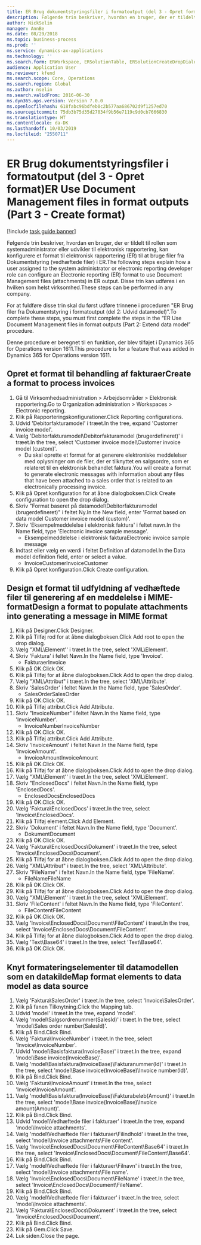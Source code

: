 ```yaml
---
title: ER Brug dokumentstyringsfiler i formatoutput (del 3 - Opret format)
description: Følgende trin beskriver, hvordan en bruger, der er tildelt rollen som systemadministrator eller udvikler til elektronisk rapportering, kan konfigurere et format til elektronisk rapportering til at bruge filer fra Dokumentstyring (vedhæftede filer) i ER-output.
author: NickSelin
manager: AnnBe
ms.date: 08/29/2018
ms.topic: business-process
ms.prod: ''
ms.service: dynamics-ax-applications
ms.technology: ''
ms.search.form: ERWorkspace, ERSolutionTable, ERSolutionCreateDropDialog, EROperationDesigner, ERComponentTypeDropDialog
audience: Application User
ms.reviewer: kfend
ms.search.scope: Core, Operations
ms.search.region: Global
ms.author: nselin
ms.search.validFrom: 2016-06-30
ms.dyn365.ops.version: Version 7.0.0
ms.openlocfilehash: 618fabc96bdfeb0c2b577aa686702d9f1257ed70
ms.sourcegitcommit: 75db3b75d35d27034f9b56e7119c9d0cb7666830
ms.translationtype: HT
ms.contentlocale: da-DK
ms.lasthandoff: 10/03/2019
ms.locfileid: "2550711"
---
```

# <a name="er-use-document-management-files-in-format-outputs-part-3---create-format"></a><span data-ttu-id="5c855-103">ER Brug dokumentstyringsfiler i formatoutput (del 3 - Opret format)</span><span class="sxs-lookup"><span data-stu-id="5c855-103">ER Use Document Management files in format outputs (Part 3 - Create format)</span></span>

[!include [task guide banner](../../includes/task-guide-banner.md)]

<span data-ttu-id="5c855-104">Følgende trin beskriver, hvordan en bruger, der er tildelt til rollen som systemadministrator eller udvikler til elektronisk rapportering, kan konfigurere et format til elektronisk rapportering (ER) til at bruge filer fra Dokumentstyring (vedhæftede filer) i ER.</span><span class="sxs-lookup"><span data-stu-id="5c855-104">The following steps explain how a user assigned to the system administrator or electronic reporting developer role can configure an Electronic reporting (ER) format to use Document Management files (attachments) in ER output.</span></span> <span data-ttu-id="5c855-105">Disse trin kan udføres i en hvilken som helst virksomhed.</span><span class="sxs-lookup"><span data-stu-id="5c855-105">These steps can be performed in any company.</span></span>

<span data-ttu-id="5c855-106">For at fuldføre disse trin skal du først udføre trinnene i proceduren "ER Brug filer fra Dokumentstyring i formatoutput (del 2: Udvid datamodel)".</span><span class="sxs-lookup"><span data-stu-id="5c855-106">To complete these steps, you must first complete the steps in the “ER Use Document Management files in format outputs (Part 2: Extend data model” procedure.</span></span>

<span data-ttu-id="5c855-107">Denne procedure er beregnet til en funktion, der blev tilføjet i Dynamics 365 for Operations version 1611.</span><span class="sxs-lookup"><span data-stu-id="5c855-107">This procedure is for a feature that was added in Dynamics 365 for Operations version 1611.</span></span>


## <a name="create-a-format-to-process-invoices"></a><span data-ttu-id="5c855-108">Opret et format til behandling af fakturaer</span><span class="sxs-lookup"><span data-stu-id="5c855-108">Create a format to process invoices</span></span>
1. <span data-ttu-id="5c855-109">Gå til Virksomhedsadministration > Arbejdsområder > Elektronisk rapportering.</span><span class="sxs-lookup"><span data-stu-id="5c855-109">Go to Organization administration > Workspaces > Electronic reporting.</span></span>
2. <span data-ttu-id="5c855-110">Klik på Rapporteringskonfigurationer.</span><span class="sxs-lookup"><span data-stu-id="5c855-110">Click Reporting configurations.</span></span>
3. <span data-ttu-id="5c855-111">Udvid 'Debitorfakturamodel' i træet.</span><span class="sxs-lookup"><span data-stu-id="5c855-111">In the tree, expand 'Customer invoice model'.</span></span>
4. <span data-ttu-id="5c855-112">Vælg 'Debitorfakturamodel\Debitorfakturamodel (brugerdefineret)' i træet.</span><span class="sxs-lookup"><span data-stu-id="5c855-112">In the tree, select 'Customer invoice model\Customer invoice model (custom)'.</span></span>
    * <span data-ttu-id="5c855-113">Du skal oprette et format for at generere elektroniske meddelelser med oplysninger om de filer, der er tilknyttet en salgsordre, som er relateret til en elektronisk behandlet faktura.</span><span class="sxs-lookup"><span data-stu-id="5c855-113">You will create a format to generate electronic messages with information about any files that have been attached to a sales order that is related to an electronically processing invoice.</span></span>  
5. <span data-ttu-id="5c855-114">Klik på Opret konfiguration for at åbne dialogboksen.</span><span class="sxs-lookup"><span data-stu-id="5c855-114">Click Create configuration to open the drop dialog.</span></span>
6. <span data-ttu-id="5c855-115">Skriv "Format baseret på datamodel\Debitorfakturamodel (brugerdefineret)" i feltet Ny.</span><span class="sxs-lookup"><span data-stu-id="5c855-115">In the New field, enter 'Format based on data model Customer invoice model (custom)'.</span></span>
7. <span data-ttu-id="5c855-116">Skriv 'Eksempelmeddelelse i elektronisk faktura' i feltet navn.</span><span class="sxs-lookup"><span data-stu-id="5c855-116">In the Name field, type 'Electronic invoice sample message'.</span></span>
    * <span data-ttu-id="5c855-117">Eksempelmeddelelse i elektronisk faktura</span><span class="sxs-lookup"><span data-stu-id="5c855-117">Electronic invoice sample message</span></span>  
8. <span data-ttu-id="5c855-118">Indtast eller vælg en værdi i feltet Definition af datamodel.</span><span class="sxs-lookup"><span data-stu-id="5c855-118">In the Data model definition field, enter or select a value.</span></span>
    * <span data-ttu-id="5c855-119">InvoiceCustomer</span><span class="sxs-lookup"><span data-stu-id="5c855-119">InvoiceCustomer</span></span>  
9. <span data-ttu-id="5c855-120">Klik på Opret konfiguration.</span><span class="sxs-lookup"><span data-stu-id="5c855-120">Click Create configuration.</span></span>

## <a name="design-a-format-to-populate-attachments-into-generating-a-message-in-mime-format"></a><span data-ttu-id="5c855-121">Design et format til udfyldning af vedhæftede filer til generering af en meddelelse i MIME-format</span><span class="sxs-lookup"><span data-stu-id="5c855-121">Design a format to populate attachments into generating a message in MIME format</span></span>
1. <span data-ttu-id="5c855-122">Klik på Designer.</span><span class="sxs-lookup"><span data-stu-id="5c855-122">Click Designer.</span></span>
2. <span data-ttu-id="5c855-123">Klik på Tilføj rod for at åbne dialogboksen.</span><span class="sxs-lookup"><span data-stu-id="5c855-123">Click Add root to open the drop dialog.</span></span>
3. <span data-ttu-id="5c855-124">Vælg "XML\Element'' i træet.</span><span class="sxs-lookup"><span data-stu-id="5c855-124">In the tree, select 'XML\Element'.</span></span>
4. <span data-ttu-id="5c855-125">Skriv 'Faktura' i feltet Navn.</span><span class="sxs-lookup"><span data-stu-id="5c855-125">In the Name field, type 'Invoice'.</span></span>
    * <span data-ttu-id="5c855-126">Fakturaer</span><span class="sxs-lookup"><span data-stu-id="5c855-126">Invoice</span></span>  
5. <span data-ttu-id="5c855-127">Klik på OK.</span><span class="sxs-lookup"><span data-stu-id="5c855-127">Click OK.</span></span>
6. <span data-ttu-id="5c855-128">Klik på Tilføj for at åbne dialogboksen.</span><span class="sxs-lookup"><span data-stu-id="5c855-128">Click Add to open the drop dialog.</span></span>
7. <span data-ttu-id="5c855-129">Vælg "XML\Attribut" i træet.</span><span class="sxs-lookup"><span data-stu-id="5c855-129">In the tree, select 'XML\Attribute'.</span></span>
8. <span data-ttu-id="5c855-130">Skriv 'SalesOrder' i feltet Navn.</span><span class="sxs-lookup"><span data-stu-id="5c855-130">In the Name field, type 'SalesOrder'.</span></span>
    * <span data-ttu-id="5c855-131">SalesOrder</span><span class="sxs-lookup"><span data-stu-id="5c855-131">SalesOrder</span></span>  
9. <span data-ttu-id="5c855-132">Klik på OK.</span><span class="sxs-lookup"><span data-stu-id="5c855-132">Click OK.</span></span>
10. <span data-ttu-id="5c855-133">Klik på Tilføj attribut.</span><span class="sxs-lookup"><span data-stu-id="5c855-133">Click Add Attribute.</span></span>
11. <span data-ttu-id="5c855-134">Skriv "InvoiceNumber" i feltet Navn.</span><span class="sxs-lookup"><span data-stu-id="5c855-134">In the Name field, type 'InvoiceNumber'.</span></span>
    * <span data-ttu-id="5c855-135">InvoiceNumber</span><span class="sxs-lookup"><span data-stu-id="5c855-135">InvoiceNumber</span></span>  
12. <span data-ttu-id="5c855-136">Klik på OK.</span><span class="sxs-lookup"><span data-stu-id="5c855-136">Click OK.</span></span>
13. <span data-ttu-id="5c855-137">Klik på Tilføj attribut.</span><span class="sxs-lookup"><span data-stu-id="5c855-137">Click Add Attribute.</span></span>
14. <span data-ttu-id="5c855-138">Skriv 'InvoiceAmount' i feltet Navn.</span><span class="sxs-lookup"><span data-stu-id="5c855-138">In the Name field, type 'InvoiceAmount'.</span></span>
    * <span data-ttu-id="5c855-139">InvoiceAmount</span><span class="sxs-lookup"><span data-stu-id="5c855-139">InvoiceAmount</span></span>  
15. <span data-ttu-id="5c855-140">Klik på OK.</span><span class="sxs-lookup"><span data-stu-id="5c855-140">Click OK.</span></span>
16. <span data-ttu-id="5c855-141">Klik på Tilføj for at åbne dialogboksen.</span><span class="sxs-lookup"><span data-stu-id="5c855-141">Click Add to open the drop dialog.</span></span>
17. <span data-ttu-id="5c855-142">Vælg "XML\Element'' i træet.</span><span class="sxs-lookup"><span data-stu-id="5c855-142">In the tree, select 'XML\Element'.</span></span>
18. <span data-ttu-id="5c855-143">Skriv "EnclosedDocs" i feltet Navn.</span><span class="sxs-lookup"><span data-stu-id="5c855-143">In the Name field, type 'EnclosedDocs'.</span></span>
    * <span data-ttu-id="5c855-144">EnclosedDocs</span><span class="sxs-lookup"><span data-stu-id="5c855-144">EnclosedDocs</span></span>  
19. <span data-ttu-id="5c855-145">Klik på OK.</span><span class="sxs-lookup"><span data-stu-id="5c855-145">Click OK.</span></span>
20. <span data-ttu-id="5c855-146">Vælg 'Faktura\EnclosedDocs' i træet.</span><span class="sxs-lookup"><span data-stu-id="5c855-146">In the tree, select 'Invoice\EnclosedDocs'.</span></span>
21. <span data-ttu-id="5c855-147">Klik på Tilføj element.</span><span class="sxs-lookup"><span data-stu-id="5c855-147">Click Add Element.</span></span>
22. <span data-ttu-id="5c855-148">Skriv 'Dokument' i feltet Navn.</span><span class="sxs-lookup"><span data-stu-id="5c855-148">In the Name field, type 'Document'.</span></span>
    * <span data-ttu-id="5c855-149">Dokument</span><span class="sxs-lookup"><span data-stu-id="5c855-149">Document</span></span>  
23. <span data-ttu-id="5c855-150">Klik på OK.</span><span class="sxs-lookup"><span data-stu-id="5c855-150">Click OK.</span></span>
24. <span data-ttu-id="5c855-151">Vælg 'Faktura\EnclosedDocs\Dokument' i træet.</span><span class="sxs-lookup"><span data-stu-id="5c855-151">In the tree, select 'Invoice\EnclosedDocs\Document'.</span></span>
25. <span data-ttu-id="5c855-152">Klik på Tilføj for at åbne dialogboksen.</span><span class="sxs-lookup"><span data-stu-id="5c855-152">Click Add to open the drop dialog.</span></span>
26. <span data-ttu-id="5c855-153">Vælg "XML\Attribut" i træet.</span><span class="sxs-lookup"><span data-stu-id="5c855-153">In the tree, select 'XML\Attribute'.</span></span>
27. <span data-ttu-id="5c855-154">Skriv "FileName" i feltet Navn.</span><span class="sxs-lookup"><span data-stu-id="5c855-154">In the Name field, type 'FileName'.</span></span>
    * <span data-ttu-id="5c855-155">FileName</span><span class="sxs-lookup"><span data-stu-id="5c855-155">FileName</span></span>  
28. <span data-ttu-id="5c855-156">Klik på OK.</span><span class="sxs-lookup"><span data-stu-id="5c855-156">Click OK.</span></span>
29. <span data-ttu-id="5c855-157">Klik på Tilføj for at åbne dialogboksen.</span><span class="sxs-lookup"><span data-stu-id="5c855-157">Click Add to open the drop dialog.</span></span>
30. <span data-ttu-id="5c855-158">Vælg "XML\Element'' i træet.</span><span class="sxs-lookup"><span data-stu-id="5c855-158">In the tree, select 'XML\Element'.</span></span>
31. <span data-ttu-id="5c855-159">Skriv 'FileContent' i feltet Navn.</span><span class="sxs-lookup"><span data-stu-id="5c855-159">In the Name field, type 'FileContent'.</span></span>
    * <span data-ttu-id="5c855-160">FileContent</span><span class="sxs-lookup"><span data-stu-id="5c855-160">FileContent</span></span>  
32. <span data-ttu-id="5c855-161">Klik på OK.</span><span class="sxs-lookup"><span data-stu-id="5c855-161">Click OK.</span></span>
33. <span data-ttu-id="5c855-162">Vælg 'Invoice\EnclosedDocs\Document\FileContent' i træet.</span><span class="sxs-lookup"><span data-stu-id="5c855-162">In the tree, select 'Invoice\EnclosedDocs\Document\FileContent'.</span></span>
34. <span data-ttu-id="5c855-163">Klik på Tilføj for at åbne dialogboksen.</span><span class="sxs-lookup"><span data-stu-id="5c855-163">Click Add to open the drop dialog.</span></span>
35. <span data-ttu-id="5c855-164">Vælg 'Text\Base64' i træet.</span><span class="sxs-lookup"><span data-stu-id="5c855-164">In the tree, select 'Text\Base64'.</span></span>
36. <span data-ttu-id="5c855-165">Klik på OK.</span><span class="sxs-lookup"><span data-stu-id="5c855-165">Click OK.</span></span>

## <a name="map-format-elements-to-data-model-as-data-source"></a><span data-ttu-id="5c855-166">Knyt formateringselementer til datamodellen som en datakilde</span><span class="sxs-lookup"><span data-stu-id="5c855-166">Map format elements to data model as data source</span></span>
1. <span data-ttu-id="5c855-167">Vælg 'Faktura\SalesOrder' i træet.</span><span class="sxs-lookup"><span data-stu-id="5c855-167">In the tree, select 'Invoice\SalesOrder'.</span></span>
2. <span data-ttu-id="5c855-168">Klik på fanen Tilknytning.</span><span class="sxs-lookup"><span data-stu-id="5c855-168">Click the Mapping tab.</span></span>
3. <span data-ttu-id="5c855-169">Udvid 'model' i træet.</span><span class="sxs-lookup"><span data-stu-id="5c855-169">In the tree, expand 'model'.</span></span>
4. <span data-ttu-id="5c855-170">Vælg 'model\Salgsordrenummer(SalesId)' i træet.</span><span class="sxs-lookup"><span data-stu-id="5c855-170">In the tree, select 'model\Sales order number(SalesId)'.</span></span>
5. <span data-ttu-id="5c855-171">Klik på Bind.</span><span class="sxs-lookup"><span data-stu-id="5c855-171">Click Bind.</span></span>
6. <span data-ttu-id="5c855-172">Vælg 'Faktura\InvoiceNumber' i træet.</span><span class="sxs-lookup"><span data-stu-id="5c855-172">In the tree, select 'Invoice\InvoiceNumber'.</span></span>
7. <span data-ttu-id="5c855-173">Udvid 'model\Basisfaktura(InvoiceBase)' i træet.</span><span class="sxs-lookup"><span data-stu-id="5c855-173">In the tree, expand 'model\Base invoice(InvoiceBase)'.</span></span>
8. <span data-ttu-id="5c855-174">Vælg 'model\Basisfaktura(InvoiceBase)\Fakturanummer(Id)' i træet.</span><span class="sxs-lookup"><span data-stu-id="5c855-174">In the tree, select 'model\Base invoice(InvoiceBase)\Invoice number(Id)'.</span></span>
9. <span data-ttu-id="5c855-175">Klik på Bind.</span><span class="sxs-lookup"><span data-stu-id="5c855-175">Click Bind.</span></span>
10. <span data-ttu-id="5c855-176">Vælg 'Faktura\InvoiceAmount' i træet.</span><span class="sxs-lookup"><span data-stu-id="5c855-176">In the tree, select 'Invoice\InvoiceAmount'.</span></span>
11. <span data-ttu-id="5c855-177">Vælg 'model\Basisfaktura(InvoiceBase)\Fakturabeløb(Amount)' i træet.</span><span class="sxs-lookup"><span data-stu-id="5c855-177">In the tree, select 'model\Base invoice(InvoiceBase)\Invoice amount(Amount)'.</span></span>
12. <span data-ttu-id="5c855-178">Klik på Bind.</span><span class="sxs-lookup"><span data-stu-id="5c855-178">Click Bind.</span></span>
13. <span data-ttu-id="5c855-179">Udvid 'model\Vedhæftede filer i fakturaer' i træet.</span><span class="sxs-lookup"><span data-stu-id="5c855-179">In the tree, expand 'model\Invoice attachments'.</span></span>
14. <span data-ttu-id="5c855-180">Vælg 'model\Vedhæftede filer i fakturaer\Filindhold' i træet.</span><span class="sxs-lookup"><span data-stu-id="5c855-180">In the tree, select 'model\Invoice attachments\File content'.</span></span>
15. <span data-ttu-id="5c855-181">Vælg 'Invoice\EnclosedDocs\Document\FileContent\Base64' i træet.</span><span class="sxs-lookup"><span data-stu-id="5c855-181">In the tree, select 'Invoice\EnclosedDocs\Document\FileContent\Base64'.</span></span>
16. <span data-ttu-id="5c855-182">Klik på Bind.</span><span class="sxs-lookup"><span data-stu-id="5c855-182">Click Bind.</span></span>
17. <span data-ttu-id="5c855-183">Vælg 'model\Vedhæftede filer i fakturaer\Filnavn' i træet.</span><span class="sxs-lookup"><span data-stu-id="5c855-183">In the tree, select 'model\Invoice attachments\File name'.</span></span>
18. <span data-ttu-id="5c855-184">Vælg 'Invoice\EnclosedDocs\Document\FileName' i træet.</span><span class="sxs-lookup"><span data-stu-id="5c855-184">In the tree, select 'Invoice\EnclosedDocs\Document\FileName'.</span></span>
19. <span data-ttu-id="5c855-185">Klik på Bind.</span><span class="sxs-lookup"><span data-stu-id="5c855-185">Click Bind.</span></span>
20. <span data-ttu-id="5c855-186">Vælg 'model\Vedhæftede filer i fakturaer' i træet.</span><span class="sxs-lookup"><span data-stu-id="5c855-186">In the tree, select 'model\Invoice attachments'.</span></span>
21. <span data-ttu-id="5c855-187">Vælg 'Faktura\EnclosedDocs\Dokument' i træet.</span><span class="sxs-lookup"><span data-stu-id="5c855-187">In the tree, select 'Invoice\EnclosedDocs\Document'.</span></span>
22. <span data-ttu-id="5c855-188">Klik på Bind.</span><span class="sxs-lookup"><span data-stu-id="5c855-188">Click Bind.</span></span>
23. <span data-ttu-id="5c855-189">Klik på Gem.</span><span class="sxs-lookup"><span data-stu-id="5c855-189">Click Save.</span></span>
24. <span data-ttu-id="5c855-190">Luk siden.</span><span class="sxs-lookup"><span data-stu-id="5c855-190">Close the page.</span></span>

